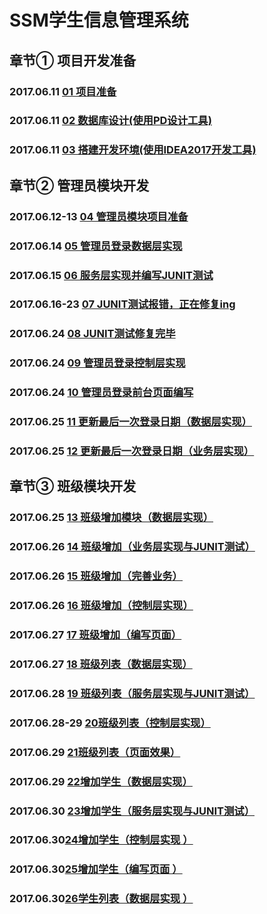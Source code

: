 # SSM学生信息管理系统  

## 章节①   项目开发准备
### 2017.06.11 [01 项目准备](/docs/chapter01_Project_development_preparation.md#01项目准备)  

### 2017.06.11 [02 数据库设计(使用PD设计工具)](/docs/chapter01_Project_development_preparation.md#02数据库设计使用pd设计工具)  

### 2017.06.11 [03 搭建开发环境(使用IDEA2017开发工具)](/docs/chapter01_Project_development_preparation.md#03搭建开发环境使用idea2017开发工具)  
## 章节②   管理员模块开发
### 2017.06.12-13 [04 管理员模块项目准备](/docs/chapter02_Admin.md#04管理员模块项目准备)

### 2017.06.14 [05 管理员登录数据层实现](/docs/chapter02_Admin.md#05管理员登录数据层实现)

### 2017.06.15 [06 服务层实现并编写JUNIT测试](/docs/chapter02_Admin.md#06服务层实现并编写junit测试)

### 2017.06.16-23 [07 JUNIT测试报错，正在修复ing](/docs/chapter02_Admin.md#07junit测试报错正在修复ing)

### 2017.06.24 [08 JUNIT测试修复完毕](/docs/chapter02_Admin.md#08junit修复完毕)

### 2017.06.24 [09 管理员登录控制层实现](/docs/chapter02_Admin.md#09管理员登录控制层实现)

### 2017.06.24 [10 管理员登录前台页面编写](/docs/chapter02_Admin.md#10管理员登录前台页面编写)  

### 2017.06.25 [11 更新最后一次登录日期（数据层实现）](/docs/chapter02_Admin.md#11更新最后一次登录日期数据层实现)  

### 2017.06.25 [12 更新最后一次登录日期（业务层实现）](/docs/chapter02_Admin.md#12更新最后一次登录日期业务层实现)  
## 章节③   班级模块开发
### 2017.06.25 [13 班级增加模块（数据层实现）](/docs/chapter03_Class.md#13班级增加模块数据层实现)  

### 2017.06.26 [14 班级增加（业务层实现与JUNIT测试）](/docs/chapter03_Class.md#14班级增加业务层实现与junit测试)  

### 2017.06.26 [15 班级增加（完善业务）](/docs/chapter03_Class.md#15班级增加完善业务)  

### 2017.06.26 [16 班级增加（控制层实现）](/docs/chapter03_Class.md#16班级增加控制层实现)  

### 2017.06.27 [17 班级增加（编写页面）](/docs/chapter03_Class.md#17班级增加（编写页面）)  

### 2017.06.27 [18 班级列表（数据层实现）](/docs/chapter03_Class.md#18班级列表数据层实现)  

### 2017.06.28 [19 班级列表（服务层实现与JUNIT测试）](/docs/chapter03_Class.md#19班级列表服务层实现与junit测试)  

### 2017.06.28-29  [20班级列表（控制层实现）](/docs/chapter03_Class.md#20班级列表控制层实现)

### 2017.06.29  [21班级列表（页面效果）](/docs/chapter03_Class.md#21班级列表页面效果)

### 2017.06.29 [22增加学生（数据层实现）](/docs/chapter04_Student.md#22增加学生数据层实现)

### 2017.06.30 [23增加学生（服务层实现与JUNIT测试）](/docs/chapter04_Student.md#23增加学生服务层实现与JUNIT测试)

### 2017.06.30[24增加学生（控制层实现 ）](/docs/chapter04_Student.md#24增加学生控制层实现 )

### 2017.06.30[25增加学生（编写页面 ）](/docs/chapter04_Student.md#25增加学生编写页面  )

### 2017.06.30[26学生列表（数据层实现 ）](/docs/chapter04_Student.md#26学生列表数据层实现- )
